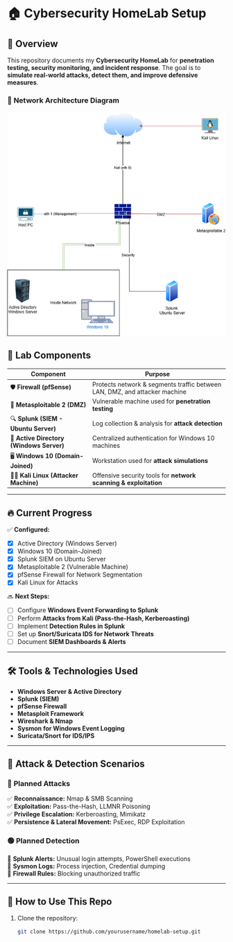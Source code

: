 # 🏠 Cybersecurity HomeLab Setup

## 📌 Overview
This repository documents my **Cybersecurity HomeLab** for **penetration testing, security monitoring, and incident response**. The goal is to **simulate real-world attacks, detect them, and improve defensive measures**.

### 📍 **Network Architecture Diagram**
![alt text](<Untitled Diagram.drawio.png>)

## 🚀 **Lab Components**
| **Component**       | **Purpose** |
|---------------------|-------------|
| 🛡️ **Firewall (pfSense)** | Protects network & segments traffic between LAN, DMZ, and attacker machine |
| 🎯 **Metasploitable 2 (DMZ)** | Vulnerable machine used for **penetration testing** |
| 🔍 **Splunk (SIEM - Ubuntu Server)** | Log collection & analysis for **attack detection** |
| 💾 **Active Directory (Windows Server)** | Centralized authentication for Windows 10 machines |
| 🖥️ **Windows 10 (Domain-Joined)** | Workstation used for **attack simulations** |
| 🏴‍☠️ **Kali Linux (Attacker Machine)** | Offensive security tools for **network scanning & exploitation** |

---

## 🔥 **Current Progress**
✅ **Configured:**
- [x] Active Directory (Windows Server)
- [x] Windows 10 (Domain-Joined)
- [x] Splunk SIEM on Ubuntu Server
- [x] Metasploitable 2 (Vulnerable Machine)
- [x] pfSense Firewall for Network Segmentation
- [x] Kali Linux for Attacks

🔜 **Next Steps:**
- [ ] Configure **Windows Event Forwarding to Splunk**
- [ ] Perform **Attacks from Kali (Pass-the-Hash, Kerberoasting)**
- [ ] Implement **Detection Rules in Splunk**
- [ ] Set up **Snort/Suricata IDS for Network Threats**
- [ ] Document **SIEM Dashboards & Alerts**

---

## 🛠️ **Tools & Technologies Used**
- **Windows Server & Active Directory**
- **Splunk (SIEM)**
- **pfSense Firewall**
- **Metasploit Framework**
- **Wireshark & Nmap**
- **Sysmon for Windows Event Logging**
- **Suricata/Snort for IDS/IPS**

---

## 📖 **Attack & Detection Scenarios**
### 🔴 **Planned Attacks**
✅ **Reconnaissance:** Nmap & SMB Scanning  
✅ **Exploitation:** Pass-the-Hash, LLMNR Poisoning  
✅ **Privilege Escalation:** Kerberoasting, Mimikatz  
✅ **Persistence & Lateral Movement:** PsExec, RDP Exploitation  

### 🟢 **Planned Detection**
🔹 **Splunk Alerts:** Unusual login attempts, PowerShell executions  
🔹 **Sysmon Logs:** Process injection, Credential dumping  
🔹 **Firewall Rules:** Blocking unauthorized traffic  

---

## 📂 **How to Use This Repo**
1. Clone the repository:
   ```bash
   git clone https://github.com/yourusername/homelab-setup.git
